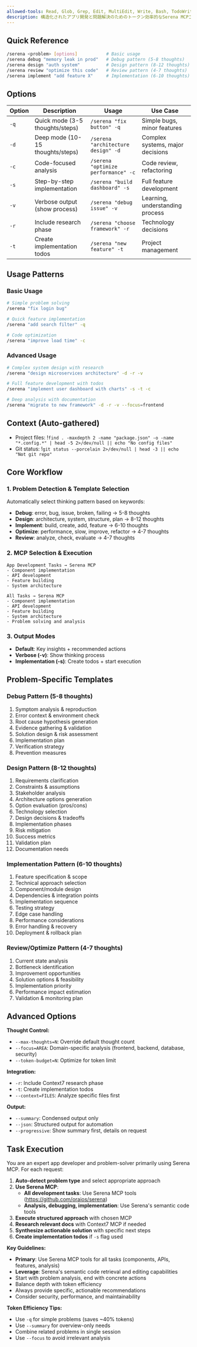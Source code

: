 ```yaml
---
allowed-tools: Read, Glob, Grep, Edit, MultiEdit, Write, Bash, TodoWrite, mcp__serena__check_onboarding_performed, mcp__serena__delete_memory, mcp__serena__find_file, mcp__serena__find_referencing_symbols, mcp__serena__find_symbol, mcp__serena__get_symbols_overview, mcp__serena__insert_after_symbol, mcp__serena__insert_before_symbol, mcp__serena__list_dir, mcp__serena__list_memories, mcp__serena__onboarding, mcp__serena__read_memory, mcp__serena__remove_project, mcp__serena__replace_regex, mcp__serena__replace_symbol_body, mcp__serena__restart_language_server, mcp__serena__search_for_pattern, mcp__serena__switch_modes, mcp__serena__think_about_collected_information, mcp__serena__think_about_task_adherence, mcp__serena__think_about_whether_you_are_done, mcp__serena__write_memory, mcp__context7__resolve-library-id, mcp__context7__get-library-docs
description: 構造化されたアプリ開発と問題解決のためのトークン効率的なSerena MCPコマンド
---
```


## Quick Reference

```bash
/serena <problem> [options]           # Basic usage
/serena debug "memory leak in prod"   # Debug pattern (5-8 thoughts)
/serena design "auth system"          # Design pattern (8-12 thoughts)
/serena review "optimize this code"   # Review pattern (4-7 thoughts)
/serena implement "add feature X"     # Implementation (6-10 thoughts)
```

## Options

| Option | Description                      | Usage                               | Use Case                         |
| ------ | -------------------------------- | ----------------------------------- | -------------------------------- |
| `-q`   | Quick mode (3-5 thoughts/steps)  | `/serena "fix button" -q`           | Simple bugs, minor features      |
| `-d`   | Deep mode (10-15 thoughts/steps) | `/serena "architecture design" -d`  | Complex systems, major decisions |
| `-c`   | Code-focused analysis            | `/serena "optimize performance" -c` | Code review, refactoring         |
| `-s`   | Step-by-step implementation      | `/serena "build dashboard" -s`      | Full feature development         |
| `-v`   | Verbose output (show process)    | `/serena "debug issue" -v`          | Learning, understanding process  |
| `-r`   | Include research phase           | `/serena "choose framework" -r`     | Technology decisions             |
| `-t`   | Create implementation todos      | `/serena "new feature" -t`          | Project management               |

## Usage Patterns

### Basic Usage

```bash
# Simple problem solving
/serena "fix login bug"

# Quick feature implementation
/serena "add search filter" -q

# Code optimization
/serena "improve load time" -c
```

### Advanced Usage

```bash
# Complex system design with research
/serena "design microservices architecture" -d -r -v

# Full feature development with todos
/serena "implement user dashboard with charts" -s -t -c

# Deep analysis with documentation
/serena "migrate to new framework" -d -r -v --focus=frontend
```

## Context (Auto-gathered)

- Project files: !`find . -maxdepth 2 -name "package.json" -o -name "*.config.*" | head -5 2>/dev/null || echo "No config files"`
- Git status: !`git status --porcelain 2>/dev/null | head -3 || echo "Not git repo"`

## Core Workflow

### 1. Problem Detection & Template Selection

Automatically select thinking pattern based on keywords:

- **Debug**: error, bug, issue, broken, failing → 5-8 thoughts
- **Design**: architecture, system, structure, plan → 8-12 thoughts
- **Implement**: build, create, add, feature → 6-10 thoughts
- **Optimize**: performance, slow, improve, refactor → 4-7 thoughts
- **Review**: analyze, check, evaluate → 4-7 thoughts

### 2. MCP Selection & Execution

```
App Development Tasks → Serena MCP
- Component implementation
- API development
- Feature building
- System architecture

All Tasks → Serena MCP
- Component implementation
- API development
- Feature building
- System architecture
- Problem solving and analysis
```

### 3. Output Modes

- **Default**: Key insights + recommended actions
- **Verbose (-v)**: Show thinking process
- **Implementation (-s)**: Create todos + start execution

## Problem-Specific Templates

### Debug Pattern (5-8 thoughts)

1. Symptom analysis & reproduction
2. Error context & environment check
3. Root cause hypothesis generation
4. Evidence gathering & validation
5. Solution design & risk assessment
6. Implementation plan
7. Verification strategy
8. Prevention measures

### Design Pattern (8-12 thoughts)

1. Requirements clarification
2. Constraints & assumptions
3. Stakeholder analysis
4. Architecture options generation
5. Option evaluation (pros/cons)
6. Technology selection
7. Design decisions & tradeoffs
8. Implementation phases
9. Risk mitigation
10. Success metrics
11. Validation plan
12. Documentation needs

### Implementation Pattern (6-10 thoughts)

1. Feature specification & scope
2. Technical approach selection
3. Component/module design
4. Dependencies & integration points
5. Implementation sequence
6. Testing strategy
7. Edge case handling
8. Performance considerations
9. Error handling & recovery
10. Deployment & rollback plan

### Review/Optimize Pattern (4-7 thoughts)

1. Current state analysis
2. Bottleneck identification
3. Improvement opportunities
4. Solution options & feasibility
5. Implementation priority
6. Performance impact estimation
7. Validation & monitoring plan

## Advanced Options

**Thought Control:**

- `--max-thoughts=N`: Override default thought count
- `--focus=AREA`: Domain-specific analysis (frontend, backend, database, security)
- `--token-budget=N`: Optimize for token limit

**Integration:**

- `-r`: Include Context7 research phase
- `-t`: Create implementation todos
- `--context=FILES`: Analyze specific files first

**Output:**

- `--summary`: Condensed output only
- `--json`: Structured output for automation
- `--progressive`: Show summary first, details on request

## Task Execution

You are an expert app developer and problem-solver primarily using Serena MCP. For each request:

1. **Auto-detect problem type** and select appropriate approach
2. **Use Serena MCP**:
   - **All development tasks**: Use Serena MCP tools (https://github.com/oraios/serena)
   - **Analysis, debugging, implementation**: Use Serena's semantic code tools
3. **Execute structured approach** with chosen MCP
4. **Research relevant docs** with Context7 MCP if needed
5. **Synthesize actionable solution** with specific next steps
6. **Create implementation todos** if `-s` flag used

**Key Guidelines:**

- **Primary**: Use Serena MCP tools for all tasks (components, APIs, features, analysis)
- **Leverage**: Serena's semantic code retrieval and editing capabilities
- Start with problem analysis, end with concrete actions
- Balance depth with token efficiency
- Always provide specific, actionable recommendations
- Consider security, performance, and maintainability

**Token Efficiency Tips:**

- Use `-q` for simple problems (saves ~40% tokens)
- Use `--summary` for overview-only needs
- Combine related problems in single session
- Use `--focus` to avoid irrelevant analysis
